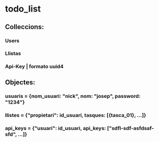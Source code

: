 # todo_list

## Colleccions:
### Users 
### Llistas
### Api-Key | formato uuid4

## Objectes:
### usuaris = {nom_usuari: "nick", nom: "josep", password: "1234"}
### llistes = {"propietari": id_usuari, tasques: [{tasca_01}, ...]}
### api_keys = {"usuari": id_usuari, api_keys: ["sdfl-sdf-asfdsaf-sfd", ...]}